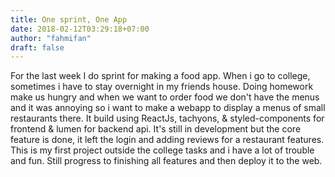 ```yaml
---
title: One sprint, One App
date: 2018-02-12T03:29:18+07:00
author: "fahmifan"
draft: false
---
```


For the last week I do sprint for making a food app. When i go to college, sometimes i have to stay overnight in my friends house. Doing homework make us hungry and when we want to order food we don't have the menus and it was annoying so i want to make a webapp to display a menus of small restaurants there. It build using ReactJs, tachyons, & styled-components for frontend & lumen for backend api. It's still in development but the core feature is done, it left the login and adding reviews for a restaurant features. This is my first project outside the college tasks and i have a lot of trouble and fun. Still progress to finishing all features and then deploy it to the web.